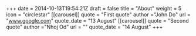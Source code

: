+++
date = 2014-10-13T19:54:21Z
draft = false
title = "About"
weight = 5
icon = "circlestar"
[[carousel]]
  quote = "First quote"
  author  ="John Do"
  url = "www.google.com"
  quote_date = "13 August"
[[carousel]]
  quote = "Second quote"
  author  ="Nhoj Od"
  url = ""
  quote_date = "14 August"
+++

